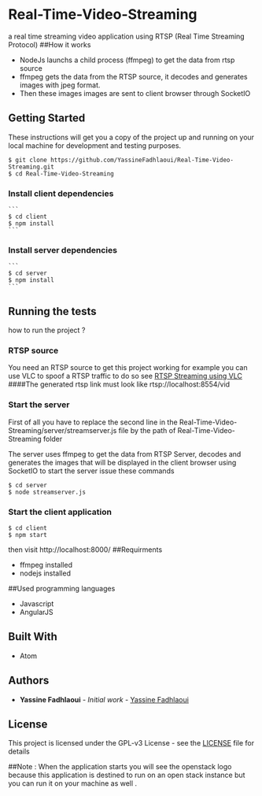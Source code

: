 # Real-Time-Video-Streaming
a real time streaming video application using RTSP (Real Time Streaming Protocol)
##How it works
* NodeJs launchs a child process (ffmpeg) to get the data from rtsp source
* ffmpeg gets the data from the RTSP source, it decodes and generates images with jpeg format.
* Then these images images are sent to client browser through SocketIO

## Getting Started

These instructions will get you a copy of the project up and running on your local machine for development and testing purposes. 

```
$ git clone https://github.com/YassineFadhlaoui/Real-Time-Video-Streaming.git
$ cd Real-Time-Video-Streaming
```
### Install client dependencies 
    ```
    $ cd client
    $ npm install
    ```
### Install server dependencies
    ```
    $ cd server
    $ npm install
    ```
## Running the tests
how to run the project ?
### RTSP source
You need an RTSP source to get this project working for example you can use VLC to spoof a RTSP traffic to do so see [RTSP Streaming using VLC](https://youtu.be/VsahDWNByVQ) 
####The generated rtsp link must look like rtsp://localhost:8554/vid 
### Start the server
First of all you have to replace the second line in the  Real-Time-Video-Streaming/server/streamserver.js file
by the path of Real-Time-Video-Streaming folder

The server uses ffmpeg to get the data from RTSP Server,  decodes and generates the images that will be displayed in the client browser using SocketIO
to start the server issue these commands
```
$ cd server
$ node streamserver.js
```
### Start the client application

  ```
  $ cd client
  $ npm start 
  ```
  then visit http://localhost:8000/
##Requirments
  * ffmpeg installed
  * nodejs installed
  
##Used programming languages
  
  * Javascript
  * AngularJS
  
## Built With

* Atom 

## Authors

* **Yassine Fadhlaoui** - *Initial work* - [Yassine Fadhlaoui](https://github.com/YassineFadhlaoui)

## License

This project is licensed under the GPL-v3 License - see the [LICENSE](https://github.com/YassineFadhlaoui/Real-Time-Video-Streaming/blob/master/LICENSE) file for details


##Note :
When the application starts you will see the openstack logo because this application is destined to run on an open stack instance 
but you can run it on your machine as well .


